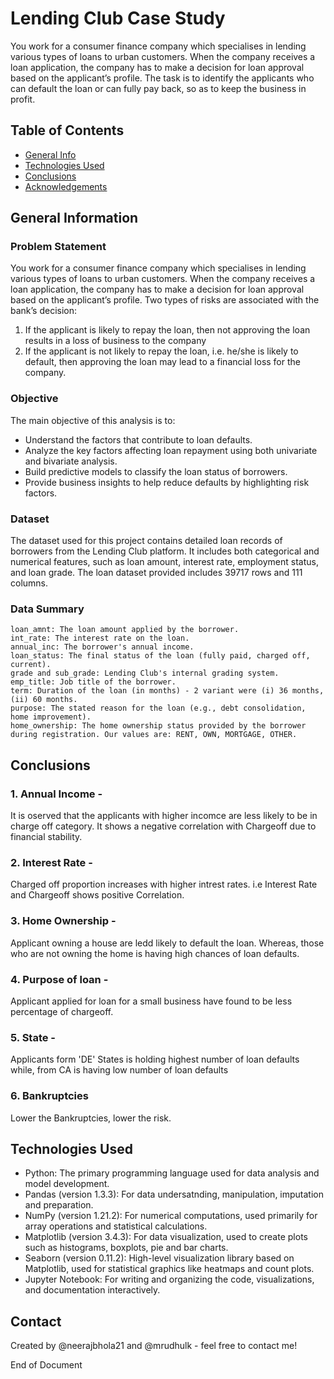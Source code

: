 # Lending Club Case Study
You work for a consumer finance company which specialises in lending various types of loans to urban customers. When the company receives a loan application, the company has to make a decision for loan approval based on the applicant’s profile. The task is to identify the applicants who can default the loan or can fully pay back, so as to keep the business in profit. 

## Table of Contents
* [General Info](#general-information)
* [Technologies Used](#technologies-used)
* [Conclusions](#conclusions)
* [Acknowledgements](#acknowledgements)


## General Information
### Problem Statement
You work for a consumer finance company which specialises in lending various types of loans to urban customers. When the company receives a loan application, the company has to make a decision for loan approval based on the applicant’s profile. Two types of risks are associated with the bank’s decision:
1. If the applicant is likely to repay the loan, then not approving the loan results in a loss of business to the company
2. If the applicant is not likely to repay the loan, i.e. he/she is likely to default, then approving the loan may lead to a financial loss for the company.

### Objective
The main objective of this analysis is to:

- Understand the factors that contribute to loan defaults.
- Analyze the key factors affecting loan repayment using both univariate and bivariate analysis.
- Build predictive models to classify the loan status of borrowers.
- Provide business insights to help reduce defaults by highlighting risk factors.

### Dataset
The dataset used for this project contains detailed loan records of borrowers from the Lending Club platform. It includes both categorical and numerical features, such as loan amount, interest rate, employment status, and loan grade.
The loan dataset provided includes 39717 rows and 111 columns.

### Data Summary

    loan_amnt: The loan amount applied by the borrower.
    int_rate: The interest rate on the loan.
    annual_inc: The borrower's annual income.
    loan_status: The final status of the loan (fully paid, charged off, current).
    grade and sub_grade: Lending Club's internal grading system.
    emp_title: Job title of the borrower.
    term: Duration of the loan (in months) - 2 variant were (i) 36 months, (ii) 60 months.
    purpose: The stated reason for the loan (e.g., debt consolidation, home improvement).
    home_ownership:	The home ownership status provided by the borrower during registration. Our values are: RENT, OWN, MORTGAGE, OTHER.
    
## Conclusions
### 1. Annual Income -
It is oserved that the applicants with higher incomce are less likely to be in charge off category. It shows a negative correlation with Chargeoff due to financial stability.
### 2. Interest Rate -
Charged off proportion increases with higher intrest rates. i.e Interest Rate and Chargeoff shows positive Correlation.
### 3. Home Ownership -
Applicant owning a house are ledd likely to default the loan. Whereas, those who are not owning the home is having high chances of loan defaults.
### 4. Purpose of loan - 
Applicant applied for loan for a small business have found to be less percentage of chargeoff.
### 5. State -
Applicants form 'DE' States is holding highest number of loan defaults while, from CA is having low number of loan defaults
### 6. Bankruptcies
Lower the Bankruptcies, lower the risk.

## Technologies Used
- Python: The primary programming language used for data analysis and model development.
- Pandas (version 1.3.3): For data undersatnding, manipulation, imputation and preparation.
- NumPy (version 1.21.2): For numerical computations, used primarily for array operations and statistical calculations.
- Matplotlib (version 3.4.3): For data visualization, used to create plots such as histograms, boxplots, pie and bar charts.
- Seaborn (version 0.11.2): High-level visualization library based on Matplotlib, used for statistical graphics like heatmaps and count plots.
- Jupyter Notebook: For writing and organizing the code, visualizations, and documentation interactively.

## Contact
Created by @neerajbhola21 and @mrudhulk - feel free to contact me!


End of Document
